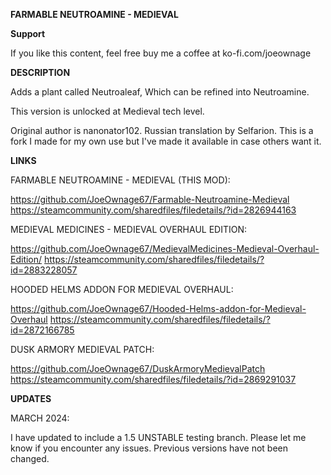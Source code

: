 **FARMABLE NEUTROAMINE - MEDIEVAL**

**Support**

If you like this content, feel free buy me a coffee at ko-fi.com/joeownage 

**DESCRIPTION**

Adds a plant called Neutroaleaf, Which can be refined into Neutroamine. 

This version is unlocked at Medieval tech level.

Original author is nanonator102. Russian translation by Selfarion. This is a fork I made for my own use but I've made it available in case others want it.

**LINKS**

FARMABLE NEUTROAMINE - MEDIEVAL (THIS MOD):

https://github.com/JoeOwnage67/Farmable-Neutroamine-Medieval
https://steamcommunity.com/sharedfiles/filedetails/?id=2826944163

MEDIEVAL MEDICINES - MEDIEVAL OVERHAUL EDITION:

https://github.com/JoeOwnage67/MedievalMedicines-Medieval-Overhaul-Edition/
https://steamcommunity.com/sharedfiles/filedetails/?id=2883228057

HOODED HELMS ADDON FOR MEDIEVAL OVERHAUL:

https://github.com/JoeOwnage67/Hooded-Helms-addon-for-Medieval-Overhaul
https://steamcommunity.com/sharedfiles/filedetails/?id=2872166785

DUSK ARMORY MEDIEVAL PATCH:

https://github.com/JoeOwnage67/DuskArmoryMedievalPatch
https://steamcommunity.com/sharedfiles/filedetails/?id=2869291037

**UPDATES**

MARCH 2024:

I have updated to include a 1.5 UNSTABLE testing branch. Please let me know if you encounter any issues. Previous versions have not been changed.



